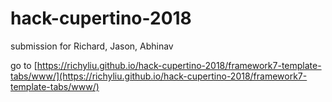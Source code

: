 # hack-cupertino-2018

submission for Richard, Jason, Abhinav

go to [https://richyliu.github.io/hack-cupertino-2018/framework7-template-tabs/www/](https://richyliu.github.io/hack-cupertino-2018/framework7-template-tabs/www/)
